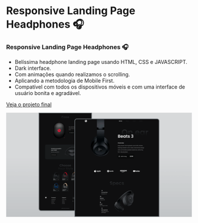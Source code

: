 # Responsive Landing Page Headphones 🎧

### Responsive Landing Page Headphones 🎧

- Belíssima headphone landing page usando HTML, CSS e JAVASCRIPT.
- Dark interface.
- Com animações quando realizamos o scrolling.
- Aplicando a metodologia de Mobile First.
- Compatível com todos os dispositivos móveis e com uma interface de usuário bonita e agradável.

<a href="https://headphonesbeats.netlify.app/"> Veja o projeto final </a>

![](/preview.png)
